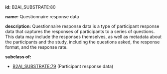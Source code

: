 **id:** B2AI_SUBSTRATE:80

**name:** Questionnaire response data

**description:** Questionnaire response data is a type of participant response data that captures the responses of participants to a series of questions. This data may include the responses themselves, as well as metadata about the participants and the study, including the questions asked, the response format, and the response rate.

**subclass of:**

- [B2AI_SUBSTRATE:79](../substrates/participant-response-data.markdown) (Participant response data)
